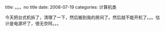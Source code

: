 title: 。。。no title
date: 2008-07-19
categories:  计算机类

今天把台式机拆了，清理了一下，然后搬到我的房间了。然后就不能开机了。。。估计是电源坏了，很无奈阿。。。
